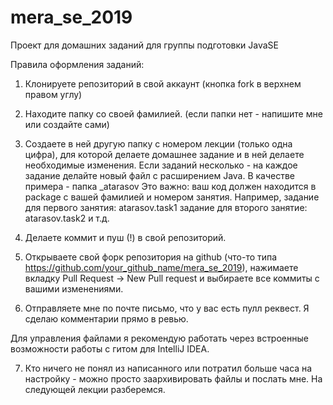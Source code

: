 # mera_se_2019
Проект для домашних заданий для группы подготовки JavaSE 

Правила оформления заданий: 

1. Клонируете репозиторий в свой аккаунт (кнопка fork в верхнем правом углу)

2. Находите папку со своей фамилией. (если папки нет - напишите мне или создайте сами) 

3. Создаете в ней другую папку с номером лекции (только одна цифра), для которой делаете домашнее задание и в ней делаете необходимые изменения. Если заданий несколько - на каждое задание делайте новый файл с расширением Java.  В качестве примера - папка _atarasov
Это важно: ваш код должен находится в package с вашей фамилией и номером занятия.
Например, задание для первого занятия: atarasov.task1
задание для второго занятие: atarasov.task2 и т.д.
4. Делаете коммит и пуш (!) в свой репозиторий. 

5. Открываете свой форк репозитория на github (что-то типа https://github.com/your_github_name/mera_se_2019), нажимаете вкладку Pull Request -> New Pull request и выбираете все коммиты с вашими изменениями.

6. Отправляете мне по почте письмо, что у вас есть пулл реквест. 
Я сделаю комментарии прямо в ревью. 

Для управления файлами я рекомендую работать через встроенные возможности работы с гитом для IntelliJ IDEA. 

7. Кто ничего не понял из написанного или потратил больше часа на настройку - можно просто заархивировать файлы и послать мне. На следующей лекции разберемся. 
